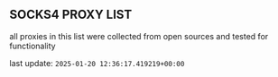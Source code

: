 ## SOCKS4 PROXY LIST

all proxies in this list were collected from open sources and tested for functionality

last update: `2025-01-20 12:36:17.419219+00:00`
